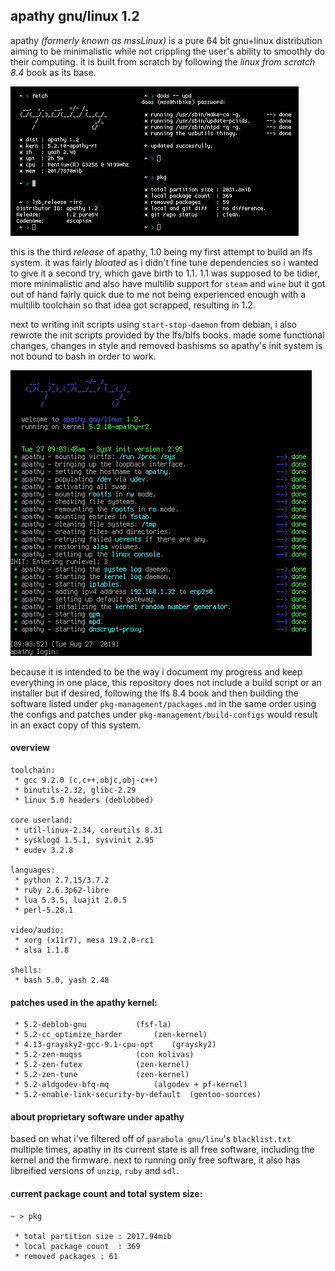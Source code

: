 ## apathy gnu/linux 1.2
apathy *(formerly known as mssLinux)* is a pure 64 bit gnu+linux distribution aiming to be minimalistic while not crippling the user's ability to smoothly do their computing. it is built from scratch by following the *linux from scratch 8.4* book as its base.

![yes](assets/fetch.png)

this is the third *release* of apathy, 1.0 being my first attempt to build an lfs system. it was fairly *bloated* as i didn't fine tune dependencies so i wanted to give it a second try, which gave birth to 1.1. 1.1 was supposed to be tidier, more minimalistic and also have multilib support for `steam` and `wine` but it got out of hand fairly quick due to me not being experienced enough with a multilib toolchain so that idea got scrapped, resulting in 1.2.

next to writing init scripts using `start-stop-daemon` from debian, i also rewrote the init scripts provided by the lfs/blfs books. made some functional changes, changes in style and removed bashisms so apathy's init system is not bound to bash in order to work.

![yes](assets/init.png)

because it is intended to be the way i document my progress and keep everything in one place, this repository does not include a build script or an installer but if desired, following the lfs 8.4 book and then building the software listed under `pkg-management/packages.md` in the same order using the configs and patches under `pkg-management/build-configs` would result in an exact copy of this system.

#### overview
```
toolchain:
 * gcc 9.2.0 (c,c++,objc,obj-c++)
 * binutils-2.32, glibc-2.29
 * linux 5.0 headers (deblobbed)

core userland:
 * util-linux-2.34, coreutils 8.31
 * sysklogd 1.5.1, sysvinit 2.95
 * eudev 3.2.8

languages:
 * python 2.7.15/3.7.2
 * ruby 2.6.3p62-libre
 * lua 5.3.5, luajit 2.0.5
 * perl-5.28.1

video/audio:
 * xorg (x11r7), mesa 19.2.0-rc1
 * alsa 1.1.8

shells:
 * bash 5.0, yash 2.48
```

#### patches used in the apathy kernel:
```
 * 5.2-deblob-gnu			(fsf-la)
 * 5.2-cc_optimize_harder		(zen-kernel)
 * 4.13-graysky2-gcc-9.1-cpu-opt	(graysky2)
 * 5.2-zen-muqss			(con kolivas)
 * 5.2-zen-futex			(zen-kernel)
 * 5.2-zen-tune				(zen-kernel)
 * 5.2-aldgodev-bfq-mq			(algodev + pf-kernel)
 * 5.2-enable-link-security-by-default	(gentoo-sources)
```

#### about proprietary software under apathy
based on what i've filtered off of `parabola gnu/linu`'s `blacklist.txt` multiple times, apathy in its current state is all free software, including the kernel and the firmware. next to running only free software, it also has libreified versions of `unzip`, `ruby` and `sdl`.

#### current package count and total system size:
```
~ > pkg

 * total partition size	: 2017.94mib
 * local package count	: 369
 * removed packages	: 61

```
